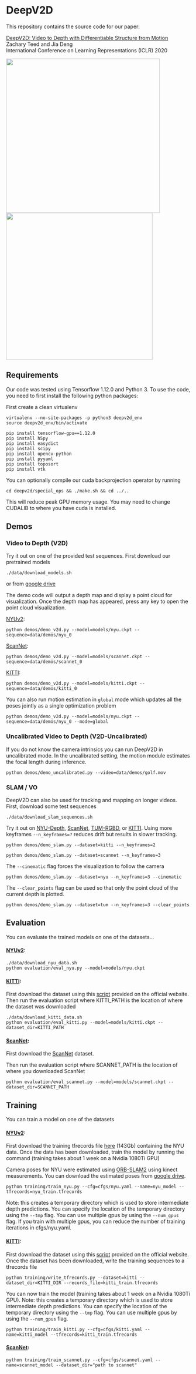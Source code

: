 # DeepV2D
This repository contains the source code for our paper:

[DeepV2D: Video to Depth with Differentiable Structure from Motion](https://arxiv.org/abs/1812.04605)<br/>
Zachary Teed and Jia Deng<br/>
International Conference on Learning Representations (ICLR) 2020<br/>

<img src="data/Depths.png" width="420"> <img src="data/demo.gif" width="400">


## Requirements
Our code was tested using Tensorflow 1.12.0 and Python 3. To use the code, you need to first install the following python packages:

First create a clean virtualenv 

  ```Shell
  virtualenv --no-site-packages -p python3 deepv2d_env
  source deepv2d_env/bin/activate
  ```

  ```Shell
  pip install tensorflow-gpu==1.12.0
  pip install h5py
  pip install easydict
  pip install scipy
  pip install opencv-python
  pip install pyyaml
  pip install toposort
  pip install vtk
  ```

You can optionally compile our cuda backprojection operator by running

```Shell
cd deepv2d/special_ops && ./make.sh && cd ../..
```

This will reduce peak GPU memory usage. You may need to change CUDALIB to where you have cuda is installed.


## Demos

### Video to Depth (V2D)

Try it out on one of the provided test sequences. First download our pretrained models

```Shell
./data/download_models.sh
```
or from [google drive](https://drive.google.com/file/d/1pEUwOw_aOCIz53dGXOnU3KXArzR41YAV/view?usp=sharing)

The demo code will output a depth map and display a point cloud for visualization. Once the depth map has appeared, press any key to open the point cloud visualization.

[NYUv2](https://cs.nyu.edu/~silberman/datasets/nyu_depth_v2.html):
```Shell
python demos/demo_v2d.py --model=models/nyu.ckpt --sequence=data/demos/nyu_0
```

[ScanNet](http://www.scan-net.org/):
```Shell
python demos/demo_v2d.py --model=models/scannet.ckpt --sequence=data/demos/scannet_0
```

[KITTI](http://www.cvlibs.net/datasets/kitti/):
```Shell
python demos/demo_v2d.py --model=models/kitti.ckpt --sequence=data/demos/kitti_0
```

You can also run motion estimation in `global` mode which updates all the poses jointly as a single optimization problem

```Shell
python demos/demo_v2d.py --model=models/nyu.ckpt --sequence=data/demos/nyu_0 --mode=global
```

### Uncalibrated Video to Depth (V2D-Uncalibrated)

If you do not know the camera intrinsics you can run DeepV2D in uncalibrated mode. In the uncalibrated setting, the motion module estimates the focal length during inference. 

```Shell
python demos/demo_uncalibrated.py --video=data/demos/golf.mov
```


### SLAM / VO

DeepV2D can also be used for tracking and mapping on longer videos. First, download some test sequences

```Shell
./data/download_slam_sequences.sh
```

Try it out on [NYU-Depth](https://cs.nyu.edu/~silberman/datasets/nyu_depth_v2.html), [ScanNet](http://www.scan-net.org/), [TUM-RGBD](https://vision.in.tum.de/data/datasets/rgbd-dataset), or [KITTI](http://www.cvlibs.net/datasets/kitti/). Using more keyframes `--n_keyframes=?` reduces drift but results in slower tracking.


```Shell
python demos/demo_slam.py --dataset=kitti --n_keyframes=2
```

```Shell
python demos/demo_slam.py --dataset=scannet --n_keyframes=3
```

The `--cinematic` flag forces the visualization to follow the camera
```Shell
python demos/demo_slam.py --dataset=nyu --n_keyframes=3 --cinematic
```

The `--clear_points` flag can be used so that only the point cloud of the current depth is plotted.
```Shell
python demos/demo_slam.py --dataset=tum --n_keyframes=3 --clear_points
```


## Evaluation

You can evaluate the trained models on one of the datasets...

#### [NYUv2](https://cs.nyu.edu/~silberman/datasets/nyu_depth_v2.html):
```Shell
./data/download_nyu_data.sh
python evaluation/eval_nyu.py --model=models/nyu.ckpt
```

#### [KITTI](http://www.cvlibs.net/datasets/kitti/):
First download the dataset using this [script](http://www.cvlibs.net/download.php?file=raw_data_downloader.zip) provided on the official website. Then run the evaluation script where KITTI_PATH is the location of where the dataset was downloaded

```Shell
./data/download_kitti_data.sh
python evaluation/eval_kitti.py --model=models/kitti.ckpt --dataset_dir=KITTI_PATH
```

#### [ScanNet](http://www.scan-net.org/):
First download the [ScanNet](https://github.com/ScanNet/ScanNet) dataset.

Then run the evaluation script where SCANNET_PATH is the location of where you downloaded ScanNet

```Shell
python evaluation/eval_scannet.py --model=models/scannet.ckpt --dataset_dir=SCANNET_PATH
```


## Training

You can train a model on one of the datasets

#### [NYUv2](https://cs.nyu.edu/~silberman/datasets/nyu_depth_v2.html):
First download the training tfrecords file [here](https://drive.google.com/file/d/1-kfW55tpwxFVfv9AL76IFXWuNMBE3b7Y/view?usp=sharing
) (143Gb) containing the NYU data. Once the data has been downloaded, train the model by running the command (training takes about 1 week on a Nvidia 1080Ti GPU)

Camera poses for NYU were estimated using [ORB-SLAM2](https://github.com/raulmur/ORB_SLAM2) using kinect measurements. You can download the estimated poses from [google drive](https://drive.google.com/file/d/13L8ZrFQM1Jlghicvi6dACosK2hu2T45g/view?usp=sharing).

```Shell
python training/train_nyu.py --cfg=cfgs/nyu.yaml --name=nyu_model --tfrecords=nyu_train.tfrecords
```

Note: this creates a temporary directory which is used to store intermediate depth predictions. You can specify the location of the temporary directory using the `--tmp` flag. You can use multiple gpus by using the `--num_gpus` flag. If you train with multiple gpus, you can reduce the number of training iterations in cfgs/nyu.yaml.



#### [KITTI](http://www.cvlibs.net/datasets/kitti/):
First download the dataset using this [script](http://www.cvlibs.net/download.php?file=raw_data_downloader.zip) provided on the official website. Once the dataset has been downloaded, write the training sequences to a tfrecords file

```Shell
python training/write_tfrecords.py --dataset=kitti --dataset_dir=KITTI_DIR --records_file=kitti_train.tfrecords
```

You can now train the model (training takes about 1 week on a Nvidia 1080Ti GPU). Note: this creates a temporary directory which is used to store intermediate depth predictions. You can specify the location of the temporary directory using the `--tmp` flag. You can use multiple gpus by using the `--num_gpus` flag.

```Shell
python training/train_kitti.py --cfg=cfgs/kitti.yaml --name=kitti_model --tfrecords=kitti_train.tfrecords
```

#### [ScanNet](http://www.scan-net.org/):
```Shell
python training/train_scannet.py --cfg=cfgs/scannet.yaml --name=scannet_model --dataset_dir="path to scannet"
```
